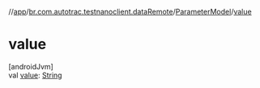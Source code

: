 //[app](../../../index.md)/[br.com.autotrac.testnanoclient.dataRemote](../index.md)/[ParameterModel](index.md)/[value](value.md)

# value

[androidJvm]\
val [value](value.md): [String](https://kotlinlang.org/api/latest/jvm/stdlib/kotlin/-string/index.html)
